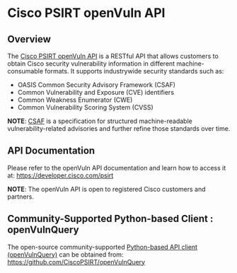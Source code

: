 # Cisco PSIRT openVuln API

## Overview
The [Cisco PSIRT openVuln API](https://developer.cisco.com/psirt/) is a RESTful API that allows customers to obtain Cisco security vulnerability information in different machine-consumable formats. It supports industrywide security standards such as:
* OASIS Common Security Advisory Framework (CSAF) 
* Common Vulnerability and Exposure (CVE) identifiers
* Common Weakness Enumerator (CWE)
* Common Vulnerability Scoring System (CVSS)

**NOTE**: [CSAF](https://csaf.io) is a specification for structured machine-readable vulnerability-related advisories and further refine those standards over time. 


## API Documentation
Please refer to the openVuln API documentation and learn how to access it at:
https://developer.cisco.com/psirt

**NOTE**: The openVuln API is open to registered Cisco customers and partners.

## Community-Supported Python-based Client : openVulnQuery

The open-source community-supported [Python-based API client (openVulnQuery)](https://github.com/CiscoPSIRT/openVulnQuery) can be obtained from: https://github.com/CiscoPSIRT/openVulnQuery

